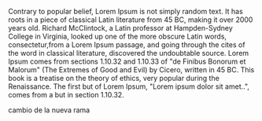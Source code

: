 Contrary to popular belief, Lorem Ipsum is not simply random text.
It has roots in a piece of classical Latin literature from 45 BC,
making it over 2000 years old. Richard McClintock, a Latin professor 
at Hampden-Sydney College in Virginia, looked up one of the more obscure 
Latin words, consectetur,from a Lorem Ipsum passage, and going through 
the cites of the word in classical literature, discovered the undoubtable 
source. Lorem Ipsum comes from sections 1.10.32 and 1.10.33 of "de Finibus
Bonorum et Malorum" (The Extremes of Good and Evil) by Cicero, written in 
45 BC. This book is a treatise on the theory of ethics, very popular during
the Renaissance. The first but of Lorem Ipsum,
"Lorem ipsum dolor sit amet..", comes from a but in section 1.10.32.

cambio de la nueva rama 
